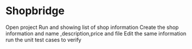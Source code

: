 # Shopbridge
Open project
Run and showing list of shop information
Create the shop information and name ,description,price and file 
Edit the same information
run the unit test cases to verify
